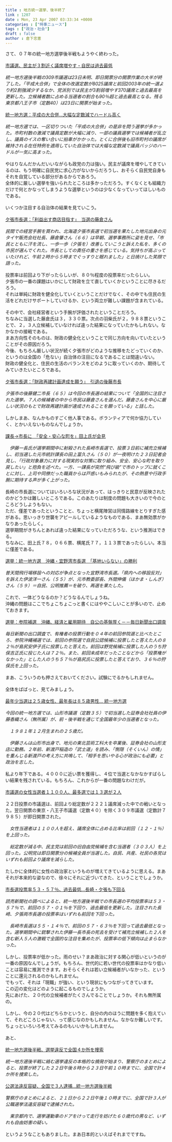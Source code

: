 ```yaml
---
title : 地方統一選挙、後半終了
link : 1207
date : Mon, 23 Apr 2007 03:33:34 +0000
categories : ["時事ニュース"]
tags : ["政治・社会"]
draft : false
author : 倉下忠憲
---
```


さて、０７年の統一地方選挙後半戦もようやく終わった。<BR><BR><A HREF="http://www.nikkei.co.jp/news/main/20070423AT3S2300B23042007.html" TARGET="_blank">市議選、民主が３割近く議席増やす・自民は過去最低</A><BR><BR><I>統一地方選後半戦の309市議選は23日未明、即日開票分の開票作業の大半が終了した。「平成大合併」で全体の改選定数が8025議席と前回2003年の統一選より約2割強減少するなか、党派別では民主が3割弱増やす370議席と過去最高を更新した。立候補者数に占める当選者の割合も90％超と過去最高となる。残る東京都八王子市（定数40）は23日に開票が始まった。 </I><BR><BR><A HREF="http://www.mainichi-msn.co.jp/seiji/senkyo/news/20070423k0000m010112000c.html" TARGET="_blank">統一地方選：平成の大合併…大幅な定数減でハードル高く</A><BR><BR><I>統一地方選では、一区切りついた「平成の大合併」の是非を問う選挙が多かった。市町村数の激減で議員定数が大幅に減り、一部の議員選挙では候補者が乱立し、議員のイスの奪い合いに拍車がかかった。とくに合併後も旧市町村の議席が維持される在任特例を適用していた自治体では大幅な定数減で議員バッジのハードルが一気に高まった。</I><BR><BR>やはりなんだかんだいいながらも政党の力は強い。民主が議席を増やしてきているのは、もう明確に自民党に求心力がないからだろうし、おそらく自民党自身もそれを自覚している部分があるからであろう。<BR>全体的に厳しい選挙を強いられたところは多かっただろう。すくなくとも組織力だけで何とかなってしまうような選挙というのは少なくなっていってほしいものである。<BR><BR>いくつか注目する自治体の結果を見ていこう。<BR><BR><A HREF="http://www.mainichi-msn.co.jp/seiji/senkyo/news/20070423k0000e010014000c.html" TARGET="_blank">夕張市長選：「利益出す商店目指す」　当選の藤倉さん</A><BR><BR><I>民間での経営手腕を買われ、北海道夕張市長選で初当選を果たした地元出身の元タイヤ販売会社社長、藤倉肇さん（６６）は早朝、選挙事務所に姿を見せ、「市民とともに汗を流し、一歩一歩（夕張を）改善していこうと訴えた私を、多くの市民が選んでくれた。市長としての責任の重さを感じている。気持ちが高ぶっていたけれど、午前２時から５時までぐっすりと眠れました」と日焼けした笑顔で語った。</I><BR><BR>投票率は前回より下がったらしいが、８０％程度の投票率だったらしい。<BR>夕張市の一番の課題はいかにして財政を立て直していくかということに尽きるだろう。<BR>それは単純に財政を健全化していくということだけでなく、その中でも住民の生活をどれだけサポートしていけるか、という両立が難しい課題が含まれている。<BR><BR>その中で、会社経営者という手腕が評価されたということだろう。<BR>ちなみに当選した藤倉氏は３，３３０票。次点の羽柴氏が２，９８８票ということで、２，３人立候補していなければ違った結果になっていたかもしれない。なかなかの接戦である。<BR>まあ方向性そのものは、財政の健全化ということで同じ方向を向いていたということがその原因だろう。<BR>今後、もちろん厳しい状況が続く夕張市がどのような推移をたどっていくのか、というのは全国の「危ない」自治体の注目になるであることは間違いない。<BR>財政の健全化と、住民の生活のバランスをどのように取っていくのか、期待してみていきたいところである。<BR><BR><A HREF="http://www.mainichi-msn.co.jp/seiji/senkyo/news/20070423k0000e010019000c.html" TARGET="_blank">夕張市長選：「財政再建計画達成を願う」　引退の後藤市長</A><BR><BR><I>夕張市の後藤健二市長（６５）は今回の市長選の結果について「全国的に注目された選挙。７人の候補者の中から市民は藤倉さんを選んだ。藤倉さんを中心に厳しい状況のもとで財政再建計画が達成されることを願っている」と話した。</I><BR><BR>しかしまあ、なんかものすごく他人事である。ボランティアで何か協力していく、とかいえないものなんでしょうか。<BR><BR><A HREF="http://www.iza.ne.jp/news/newsarticle/politics/localpolicy/48860/" TARGET="_blank">課長→市長に　「安全・安心な町を」田上氏が会見</A><BR><BR><I>　伊藤一長氏が選挙期間中に射殺された長崎市長選で、投票３日前に補充立候補し、初当選した元市統計課長の田上富久さん（５０）が一夜明けた２３日記者会見し、「行政対象暴力に対する現実的な対策に取り組み、安全、安心な町を取り戻したい」と抱負を述べた。一方、一課長が突然“飛び級”で市のトップに就くことに対し、上司や同僚だった職員からは戸惑いもみられたが、その熱意や行政手腕に期待する声が多く上がった。</I><BR><BR>長崎の市長選についてはいろいろな状況があって、はっきりと民意が反映されたのかどうかは難しいところである。このあたりは制度の問題も大きいので今のところどうしようもない。<BR>ただ、僅差であったということと、ちょっと横尾陣営は同情路線をとりすぎた感がある。思いっきり世襲をアピールしているようなものである、まあ無効票がかなりあったらしく。<BR>選挙期間がきちんとあれば違った結果になっていただろうな、という推測はできる。<BR>ちなみに、田上氏７８，０６６票、横尾氏７７，１１３票であったらしい。本当に僅差である。<BR><BR><A HREF="http://www.mainichi-msn.co.jp/seiji/senkyo/archive/news/2007/04/20070423ddm041010011000c.html" TARGET="_blank">選挙：統一地方選　沖縄・宜野湾市長選　「基地いらない」の勝利</A><BR><BR><I>普天間飛行場移設への対応が争点となった宜野湾市長選。「県内への移設反対」を訴えた伊波洋一さん（５５）が、元市教委部長、外間伸儀（ほかま・しんぎ）さん（５９）＝自民、公明推薦＝を破り、再選を果たした。</I><BR><BR>これで、一体どうなるのか？どうなるんでしょうね。<BR>沖縄の問題はここでちょこちょこっと書くにはややこしいことが多いので、止めておきます。<BR><BR><A HREF="http://www.mainichi-msn.co.jp/seiji/senkyo/archive/news/2007/04/20070423ddm003010044000c.html" TARGET="_blank">選挙：参院補選　沖縄、経済と雇用期待　自公の基盤厚く－－毎日新聞出口調査</A><BR><BR><I>毎日新聞の出口調査で、有権者の投票行動を０４年の前回参院選と比べたところ、参院沖縄補選では、前回の参院選で自民公認候補に投票したと答えた人の８２％が島尻安伊子氏に投票したと答えた。前回は野党候補に投票した人のうち狩俣吉正氏に投じた人は７２％。また、前回未成年だったことなどから「投票権がなかった」とした人のうち５７％が島尻氏に投票したと答えており、３６％の狩俣氏を上回った。</I><BR><BR>まあ、こういうのも押さえておいてください。試験にでるかもしれません。<BR><BR>全体をばばっと、見てみましょう。<BR><BR><A HREF="http://www.yomiuri.co.jp/election/local2007/news/20070423i201.htm" TARGET="_blank">最年少当選は２５歳女性、最年長は８５歳男性…
統一地方選</A><BR><BR><I>今回の統一地方選では、山形市議選（定数３５）で初当選した証券会社社員の伊藤香織さん（無所属）が、前・後半戦を通じて全国最年少の当選者となった。<BR><BR>　１９８１年１２月生まれの２５歳だ。<BR><BR>　伊藤さんは山形市出身で、地元の東北芸術工科大を卒業後、証券会社の山形支店に勤務。２年前、新渡戸稲造の「武士道」を読み、「惻隠（そくいん）の情」を重んじる新渡戸の考え方に共鳴して、「相手を思いやる心が政治にも必要」と政治を志した。</I><BR><BR>私より年下である。４０００に近い票を獲得し、４位で当選となかなかすばらしい結果を残されている。もちろん、これからが一番の問題なわけだが。<BR><BR><A HREF="http://www.yomiuri.co.jp/election/local2007/news/20070422i517.htm" TARGET="_blank">市議選の女性当選者１１００人、最多選では１３選が２人</A><BR><BR>２２日投票の市議選は、前回より総定数が２２２１議席減った中での戦いとなった。翌日開票の東京・八王子市議選（定数４０）を除く３０９市議選（定数計７９８５）が即日開票された。<BR><BR><I>　女性当選者は１１００人を超え、議席全体に占める比率は前回（１２・１％）を上回った。<BR><BR>　総定数が減る中、民主党は前回の旧自由党候補を含む当選者（３０３人）を上回った。公明党は即日開票分の候補全員が当選した。自民、共産、社民の各党はいずれも前回より議席を減らした。</I><BR><BR>たしかに全体的に女性の政治家というものが増えてきているように思える。まあそれが本来的な姿なので、徐々にそれに近づいてきた、ということでしょうか。<BR><BR><A HREF="http://www.yomiuri.co.jp/election/local2007/news/20070422i417.htm" TARGET="_blank">市長選投票率５３・５７％、過去最低…長崎・夕張も下回る</A><BR><BR><I>読売新聞社の調べによると、統一地方選後半戦での市長選の平均投票率は５３・５７％で、前回の５７・０１％を下回り、過去最低を更新した。注目された長崎、夕張両市長選の投票率はいずれも前回を下回った。<BR><BR>　長崎市長選は５５・１４％で、前回の５７・６３％を下回って過去最低となった。選挙期間中に銃撃された伊藤一長市長の死去を受けて補充立候補した２人を含む新人５人の激戦で全国的な注目を集めたが、投票率の低下傾向は止まらなかった。</I><BR><BR>しかし、投票率が低かった。雨のせい？まあ政治に対する関心が低いというのが一番の原因なんでしょうが。もちろん、世代的に若い世代の投票率はかなり低いことは容易に推測できます。おそらくそれは若い立候補者がいなかった、ということに還元されるのかもしれません。<BR>でもって、それは「現職」が強い、という現状にもつながってきています。<BR>この辺の変化はどのように起こるものでしょうか。<BR>先にあげた、２０代の立候補者がたくさんでることでしょうか。それも無所属の。<BR><BR>しかし、今の２０代はどちらかというと、自分の内のほうに問題を多く抱えていて、それどころじゃない、って感じなのかもしれません。なかなか難しいです。<BR>ちょっといろいろ考えてみるのもいいかもしれません。<BR><BR>あと、<BR><BR><A HREF="http://www.yomiuri.co.jp/election/local2007/news/20070423ic01.htm" TARGET="_blank">統一地方選後半戦、選挙違反で全国４か所を捜索</A><BR><BR><I>統一地方選後半戦に絡む選挙違反の本格的な摘発が始まり、警察庁のまとめによると、投票が終了した２２日午後８時から２３日午前１０時までに、全国で計４か所を捜索した。</I><BR><BR><A HREF="http://www.yomiuri.co.jp/election/local2007/news/20070422ic25.htm" TARGET="_blank">公選法違反容疑、全国で３人逮捕…統一地方選後半戦</A><BR><BR><I>警察庁のまとめによると、２１日から２２日午後１０時までに、全国で計３人が公職選挙法違反容疑で逮捕された。<BR><BR>　東京都内で、選挙運動車のドアをけって走行を妨げた６０歳代の男など、いずれも自由妨害の疑い。</I><BR><BR>というようなこともありました。まあ日本的といえばそれまでですね。<BR><br><br>
